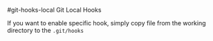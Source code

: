 #git-hooks-local
Git Local Hooks

If you want to enable specific hook, simply copy file from the working directory to the `.git/hooks`
